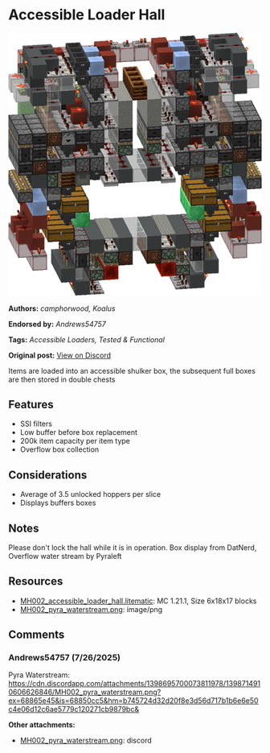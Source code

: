 # Accessible Loader Hall
<img alt="image.png" src="images/image.png?raw=1">

**Authors:** *camphorwood, Koalus*

**Endorsed by:** *Andrews54757*

**Tags:** *Accessible Loaders, Tested & Functional*

**Original post:** [View on Discord](https://discord.com/channels/1375556143186837695/1398714918714212473)

Items are loaded into an accessible shulker box, the subsequent full boxes are then stored in double chests
## Features
- SSI filters
- Low buffer before box replacement
- 200k item capacity per item type
- Overflow box collection
## Considerations
- Average of 3.5 unlocked hoppers per slice
- Displays buffers boxes
## Notes
Please don't lock the hall while it is in operation. Box display from DatNerd, Overflow water stream by Pyraleft

## Resources
- [MH002_accessible_loader_hall.litematic](attachments/MH002_accessible_loader_hall.litematic): MC 1.21.1, Size 6x18x17 blocks
- [MH002_pyra_waterstream.png](attachments/MH002_pyra_waterstream.png): image/png

## Comments

### Andrews54757 (7/26/2025)
Pyra Waterstream:
https://cdn.discordapp.com/attachments/1398695700073811978/1398714910606626846/MH002_pyra_waterstream.png?ex=68865e45&is=68850cc5&hm=b745724d32d20f8e3d56d717b1b6e6e50c4e06d12c6ae5779c120271cb9879bc&

**Other attachments:**
- [MH002_pyra_waterstream.png](comments_attachments/1398714910606626846-mh002_pyra_waterstream.png): discord


